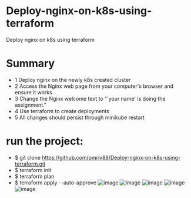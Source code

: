 # Deploy-nginx-on-k8s-using-terraform
Deploy nginx on k8s using terraform


# Summary
- 1 Deploy nginx on the newly k8s created cluster
- 2 Access the Nginx web page from your computer's browser and ensure it works 
- 3 Change the Nginx welcome text to "'your name' is doing the assignment."
- 4 Use terraform to create deployments
- 5 All changes should persist through minikube restart



# run the project:
 - $ git clone https://github.com/omriv88/Deploy-nginx-on-k8s-using-terraform.git
 - $ terraform init
 - $ terraform plan
 - $ terraform apply --auto-approve
 ![image](https://user-images.githubusercontent.com/113102456/229848771-4c6c60f9-ff07-41da-ada1-7d517abb134b.png)
 ![image](https://user-images.githubusercontent.com/113102456/229848844-cdcb518f-146f-400e-9c97-13267bfdd10e.png)
 ![image](https://user-images.githubusercontent.com/113102456/229848907-6f008b48-24ed-41f2-985d-21afbf28668a.png)
 ![image](https://user-images.githubusercontent.com/113102456/229849827-5404b8fe-af57-42cb-8d4d-2413ed0aaf54.png)
 ![image](https://user-images.githubusercontent.com/113102456/229850021-b455183e-c4f2-42a8-9671-3bf0e1ae1c9a.png)
